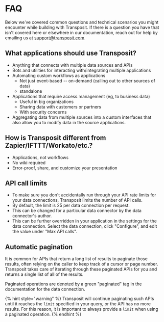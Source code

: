 # FAQ

Below we've covered common questions and technical scenarios you might encounter while building with Transposit. If there is a question you have that isn't covered here or elsewhere in our documentation, reach out for help by emailing us at [support@transposit.com](mailto:support@transposit.com).

## What applications should use Transposit?

* Anything that connects with multiple data sources and APIs
* Bots and utilities for interacting with/integrating multiple applications
* Automating custom workflows as applications
  * Not just event-based -- on-demand \(calling out to other sources of data\)
  * standalone
* Applications that require access management \(eg, to business data\)
  * Useful in big organizations
  * Sharing data with customers or partners
  * With security concerns
* Aggregating data from multiple sources into a custom interfaces that also allow you to modify data in the source applications.

## How is Transposit different from Zapier/IFTTT/Workato/etc.?

* Applications, not workflows
* No wiki required
* Error-proof, share, and customize your presentation

## API call limits

* To make sure you don't accidentally run through your API rate limits for your data connections, Transposit limits the number of API calls.
* By default, the limit is 25 per data connection per request.
* This can be changed for a particular data connector by the data connector's author.
* This can be further overridden in your application in the settings for the data connection. Select the data connection, click "Configure", and edit the value under "Max API calls".

## Automatic pagination

It is common for APIs that return a long list of results to paginate those results, often relying on the caller to keep track of a cursor or page number. Transposit takes care of iterating through these paginated APIs for you and returns a single list of all of the results.

Paginated operations are denoted by a green "paginated" tag in the documentation for the data connection.

{% hint style="warning" %}
Transposit will continue paginating such APIs until it reaches the `limit` specified in your query, or the API has no more results. For this reason, it is important to always provide a `limit` when using a paginated operation.
{% endhint %}
